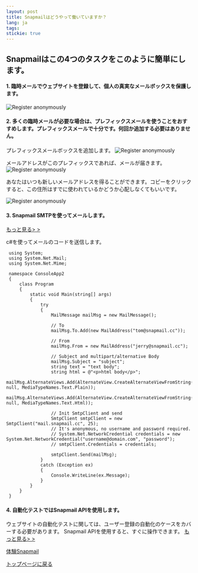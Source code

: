 ```yaml
---
layout: post
title: Snapmailはどうやって働いていますか？
lang: ja
tags: 
stickie: true
---
```


## Snapmailはこの4つのタスクをこのように簡単にします。

#### 1. 臨時メールでウェブサイトを登録して、個人の真実なメールボックスを保護します。
![Register anonymously]({{site.hosturl}}/assets/post_resource/snapmail.gif)

#### 2. 多くの臨時メールが必要な場合は、プレフィックスメールを使うことをおすすめします。プレフィックスメールで十分です。何回か追加する必要はありません。
プレフィックスメールボックスを追加します。
![Register anonymously]({{site.hosturl}}/assets/post_resource/how_it_works/prefix_email1.jpg)

メールアドレスがこのプレフィックスであれば、メールが届きます。
![Register anonymously]({{site.hosturl}}/assets/post_resource/how_it_works/prefix_email2.jpg)

あなたはいつも新しいメールアドレスを得ることができます。コピーをクリックすると、この住所はすでに使われているかどうか心配しなくてもいいです。

![Register anonymously]({{site.hosturl}}/assets/post_resource/how_it_works/prefix_email3.jpg)
#### 3. Snapmail SMTPを使ってメールします。
<a target='_blank' href="https://www.snapmail.cc/blog/zh/2019/11/30/snapmail-smtp.html">もっと見る> ></a>

c#を使ってメールのコードを送信します。    

     using System;
     using System.Net.Mail;
     using System.Net.Mime;
     
     namespace ConsoleApp2
     {
         class Program
         {
             static void Main(string[] args)
             {
                 try
                 {
                     MailMessage mailMsg = new MailMessage();
     
                     // To
                     mailMsg.To.Add(new MailAddress("tom@snapmail.cc"));
     
                     // From
                     mailMsg.From = new MailAddress("jerry@snapmail.cc");
     
                     // Subject and multipart/alternative Body
                     mailMsg.Subject = "subject";
                     string text = "text body";
                     string html = @"<p>html body</p>";
                     mailMsg.AlternateViews.Add(AlternateView.CreateAlternateViewFromString(text, null, MediaTypeNames.Text.Plain));
                     mailMsg.AlternateViews.Add(AlternateView.CreateAlternateViewFromString(html, null, MediaTypeNames.Text.Html));
     
                     // Init SmtpClient and send
                     SmtpClient smtpClient = new SmtpClient("mail.snapmail.cc", 25);
                     // It's anonymous, no username and password required.
                     // System.Net.NetworkCredential credentials = new System.Net.NetworkCredential("username@domain.com", "password");
                     // smtpClient.Credentials = credentials;
     
                     smtpClient.Send(mailMsg);
                 }
                 catch (Exception ex)
                 {
                     Console.WriteLine(ex.Message);
                 }
             }
         }
     }    

#### 4. 自動化テストではSnapmail APIを使用します。
ウェブサイトの自動化テストに関しては、ユーザー登録の自動化のケースをカバーする必要があります。
Snapmail APIを使用すると、すぐに操作できます。
<a target='_blank' href="https://www.snapmail.cc/blog/ja/2020/01/05/automation-test.html">もっと見る> ></a>


<a target="_blank" href="https://www.snapmail.cc"><i class="fa fa-envelope a"></i> 体験Snapmail </a>

<a href="https://www.snapmail.cc/blog/"><i class="fa fa-arrow-circle-left"></i> トップページに戻る </a>